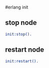 #erlang init

## stop node

``` erlang
init:stop().
```

## restart node

``` erlang
init:restart().
```
